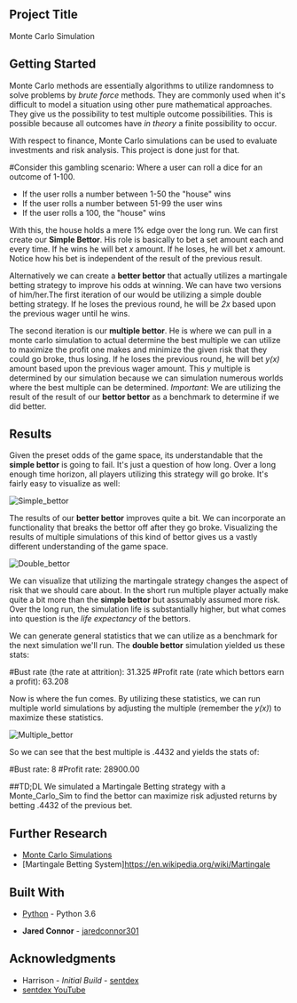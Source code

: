## Project Title

Monte Carlo Simulation

## Getting Started

Monte Carlo methods are essentially algorithms to utilize randomness to solve problems by _brute force_ methods. They are commonly used when it's difficult to model a situation using other pure mathematical approaches. They give us the possibility to test multiple outcome possibilities. This is possible because all outcomes have _in theory_ a finite possibility to occur.

With respect to finance, Monte Carlo simulations can be used to evaluate investments and risk analysis. This project is done just for that.

#Consider this gambling scenario:
Where a user can roll a dice for an outcome of 1-100.
* If the user rolls a number between 1-50 the "house" wins
* If the user rolls a number between 51-99 the user wins
* If the user rolls a 100, the "house" wins

With this, the house holds a mere 1% edge over the long run. We can first create our __Simple Bettor__. His role is basically to bet a set amount each and every time. If he wins he will bet _x_ amount. If he loses, he will bet _x_ amount. Notice how his bet is independent of the result of the previous result.

Alternatively we can create a __better bettor__ that actually utilizes a martingale betting strategy to improve his odds at winning. We can have two versions of him/her.The first iteration of our would be utilizing a simple double betting strategy. If he loses the previous round, he will be _2x_ based upon the previous wager until he wins.

The second iteration is our __multiple bettor__. He is where we can pull in a monte carlo simulation to actual determine the best multiple we can utilize to maximize the profit one makes and minimize the given risk that they could go broke, thus losing. If he loses the previous round, he will bet _y(x)_ amount based upon the previous wager amount. This _y_ multiple is determined by our simulation because we can simulation numerous worlds where the best multiple can be determined. _Important_: We are utilizing the result of the result of our __bettor bettor__ as a benchmark to determine if we did better.

## Results

Given the preset odds of the game space, its understandable that the __simple bettor__ is going to fail. It's just a question of how long. Over a long enough time horizon, all players utilizing this strategy will go broke. It's fairly easy to visualize as well:

![Simple_bettor]("simple_bettor.png")

The results of our __better bettor__ improves quite a bit. We can incorporate an functionality that breaks the bettor off after they go broke. Visualizing the results of multiple simulations of this kind of bettor gives us a vastly different understanding of the game space.

![Double_bettor]("Monte_Carlo_Sim/double_bettor.png")

We can visualize that utilizing the martingale strategy changes the aspect of risk that we should care about. In the short run multiple player actually make quite a bit more than the __simple bettor__ but assumably assumed more risk. Over the long run, the simulation life is substantially higher, but what comes into question is the _life expectancy_ of the bettors.

We can generate general statistics that we can utilize as a benchmark for the next simulation we'll run. The __double bettor__ simulation yielded us these stats:

#Bust rate (the rate at attrition): 31.325
#Profit rate (rate which bettors earn a profit): 63.208

Now is where the fun comes. By utilizing these statistics, we can run multiple world simulations by adjusting the multiple (remember the _y(x)_) to maximize these statistics.

![Multiple_bettor]("Monte_Carlo_Sim/Results.png")

So we can see that the best multiple is .4432 and yields the stats of:

#Bust rate: 8
#Profit rate: 28900.00

##TD;DL
We simulated a Martingale Betting strategy with a Monte_Carlo_Sim to find the bettor can maximize risk adjusted returns by betting .4432 of the previous bet.

## Further Research

* [Monte Carlo Simulations](https://en.wikipedia.org/wiki/Monte_Carlo_method)
* [Martingale Betting System]https://en.wikipedia.org/wiki/Martingale

## Built With

* [Python](https://docs.python.org/3/) - Python 3.6

* **Jared Connor** - [jaredconnor301](https://github.com/jaredconnor301)

## Acknowledgments

* Harrison - *Initial Build* - [sentdex](https://github.com/Sentdex)
* [sentdex YouTube](YouTube.com/Sentdex)
